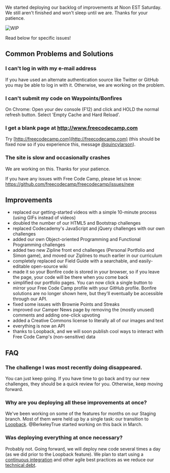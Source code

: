 We started deploying our backlog of improvements at Noon EST Saturday. We still aren't finished and won't sleep until we are. Thanks for your patience.

![WIP](http://nuovaicona.org/images/elements/wip.png)

Read below for specific issues!

## Common Problems and Solutions

### I can't log in with my e-mail address
If you have used an alternate authentication source like Twitter or GitHub you may be able to log in with it.  Otherwise, we are working on the problem.

### I can't submit my code on Waypoints/Bonfires
On Chrome:  Open your dev console (F12) and click and HOLD the normal refresh button.  Select 'Empty Cache and Hard Reload'.

### I get a blank page at http://www.freecodecamp.com
Try [http://freecodecamp.com](http://freecodecamp.com) (this should be fixed now so if you experience this, message [@quincylarson](gitter.im/quincylarson)).

### The site is slow and occasionally crashes
We are working on this. Thanks for your patience.

If you have any issues with Free Code Camp, please let us know: https://github.com/freecodecamp/freecodecamp/issues/new

## Improvements
* replaced our getting-started videos with a simple 10-minute process (using GIFs instead of videos)
* doubled the number of our HTML5 and Bootstrap challenges
* replaced Codecademy's JavaScript and jQuery challenges with our own challenges
* added our own Object-oriented Programming and Functional Programming challenges
* added two new Zipline front end challenges (Personal Portfolio and Simon game), and moved our Ziplines to much earlier in our curriculum
* completely replaced our Field Guide with a searchable, and easily-editable open-source wiki
* made it so your Bonfire code is stored in your browser, so if you leave the page, your code will be there when you come back
* simplified our portfolio pages. You can now click a single button to mirror your Free Code Camp profile with your GitHub profile. Bonfire solutions are no longer shown here, but they'll eventually be accessible through our API.
* fixed some issues with Brownie Points and Streaks
* improved our Camper News page by removing the (mostly unused) comments and adding one-click upvoting
* added a Creative Commons license to literally all of our images and text
* everything is now an API 
* thanks to Loopback, and we will soon publish cool ways to interact with Free Code Camp's (non-sensitive) data

## FAQ

### The challenge I was most recently doing disappeared.
You can just keep going. If you have time to go back and try our new challenges, they should be a quick review for you. Otherwise, keep moving forward.

### Why are you deploying all these improvements at once?
We've been working on some of the features for months on our Staging branch. Most of them were held up by a single task: our transition to [Loopback](http://loopback.io/). @BerkeleyTrue started working on this back in March. 

### Was deploying everything at once necessary?
Probably not. Going forward, we will deploy new code several times a day (as we did prior to the Loopback feature). We plan to start using a [continuous integration](https://en.wikipedia.org/wiki/Continuous_integration) and other agile best practices as we reduce our [technical debt](https://en.wikipedia.org/wiki/Technical_debt).